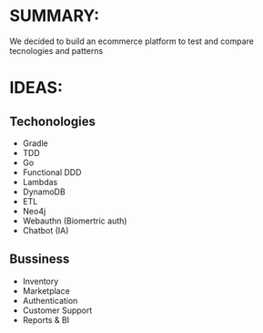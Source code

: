 # SUMMARY:
We decided to build an ecommerce platform to test and compare tecnologies and patterns 

# IDEAS:

## Techonologies
- Gradle
- TDD
- Go 
- Functional DDD
- Lambdas
- DynamoDB
- ETL
- Neo4j
- Webauthn (Biomertric auth)
- Chatbot (IA)

## Bussiness
- Inventory
- Marketplace
- Authentication
- Customer Support
- Reports & BI
